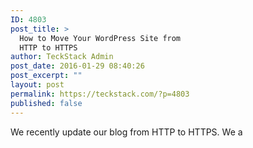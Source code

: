```yaml
---
ID: 4803
post_title: >
  How to Move Your WordPress Site from
  HTTP to HTTPS
author: TeckStack Admin
post_date: 2016-01-29 08:40:26
post_excerpt: ""
layout: post
permalink: https://teckstack.com/?p=4803
published: false
---
```

We recently update our blog from HTTP to HTTPS. We a